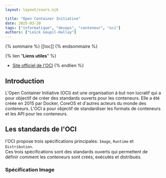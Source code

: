```yaml
---
layout: layout/cours.njk

title: "Open Container Initiative"
date: 2025-03-20
tags: ["informatique", "devops", "conteneur", "oci"]
authors: ["Loïck Goupil-Hallay"]
---
```


{% sommaire %}
[[toc]]
{% endsommaire %}

{% lien "**Liens utiles**" %}
- [Site officiel de l'OCI](https://opencontainers.org/)
{% endlien %}

## Introduction

L'Open Container Initiative (OCI) est une organisation à but non lucratif qui a pour objectif de créer des standards ouverts pour les conteneurs. Elle a été créée en 2015 par Docker, CoreOS et d'autres acteurs du monde des conteneurs. L'OCI a pour objectif de standardiser les formats de conteneurs et les API pour les conteneurs.

## Les standards de l'OCI

l'OCI propose trois spécifications principales: `Image`, `Runtime` et `Distribution`.\
Ces trois spécifications sont des standards ouverts qui permettent de définir comment les conteneurs sont créés, exécutés et distribués.

### Spécification Image

